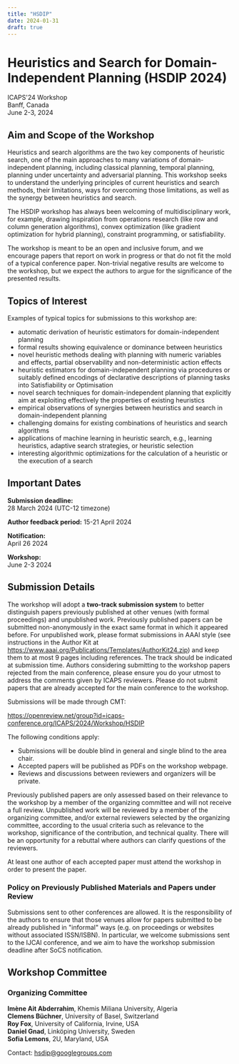 ```yaml
---
title: "HSDIP"
date: 2024-01-31
draft: true
---
```


# Heuristics and Search for Domain-Independent Planning (HSDIP 2024)

ICAPS'24 Workshop \
Banff, Canada \
June 2-3, 2024

## Aim and Scope of the Workshop

Heuristics and search algorithms are the two key components of heuristic search, one of the main approaches to many variations of domain-independent planning, including classical planning, temporal planning, planning under uncertainty and adversarial planning. This workshop seeks to understand the underlying principles of current heuristics and search methods, their limitations, ways for overcoming those limitations, as well as the synergy between heuristics and search.

The HSDIP workshop has always been welcoming of multidisciplinary work, for example, drawing inspiration from operations research (like row and column generation algorithms), convex optimization (like gradient optimization for hybrid planning), constraint programming, or satisfiability.

The workshop is meant to be an open and inclusive forum, and we encourage papers that report on work in progress or that do not fit the mold of a typical conference paper. Non-trivial negative results are welcome to the workshop, but we expect the authors to argue for the significance of the presented results.

## Topics of Interest

Examples of typical topics for submissions to this workshop are:
- automatic derivation of heuristic estimators for domain-independent planning
- formal results showing equivalence or dominance between heuristics
- novel heuristic methods dealing with planning with numeric variables and effects, partial observability and non-deterministic action effects
- heuristic estimators for domain-independent planning via procedures or  suitably defined encodings of declarative descriptions of planning tasks into Satisfiability or Optimisation
- novel search techniques for domain-independent planning that explicitly aim at exploiting effectively the properties of existing heuristics
- empirical observations of synergies between heuristics and search in domain-independent planning
- challenging domains for existing combinations of heuristics and search algorithms
- applications of machine learning in heuristic search, e.g., learning heuristics, adaptive search strategies, or heuristic selection
- interesting algorithmic optimizations for the calculation of a  heuristic or the execution of a search

## Important Dates

**Submission deadline:**  
28 March 2024 (UTC-12 timezone)

**Author feedback period:**
15-21 April 2024

**Notification:**  
April 26 2024

**Workshop:**  
June 2-3 2024

## Submission Details

The workshop will adopt a **two-track submission system** to better distinguish papers previously published at other venues (with formal proceedings) and unpublished work. Previously published papers can be submitted non-anonymously in the exact same format in which it appeared before. For unpublished work, please format submissions in AAAI style (see instructions in the Author Kit at https://www.aaai.org/Publications/Templates/AuthorKit24.zip) and keep them to  at most 9 pages including references. The track should be indicated at submission time. Authors considering submitting to the  workshop papers rejected from the main conference, please ensure you do your  utmost to address the comments given by ICAPS reviewers. Please do not submit papers that are already accepted for the main conference to the workshop.

Submissions will be made through CMT:

https://openreview.net/group?id=icaps-conference.org/ICAPS/2024/Workshop/HSDIP

The following conditions apply:

- Submissions will be double blind in general and single blind to the area chair.
- Accepted papers will be published as PDFs on the workshop webpage.
- Reviews and discussions between reviewers and organizers will be private.

Previously published papers are only assessed based on their relevance to the workshop by a member of the organizing committee and will not receive a full review. Unpublished work will be reviewed by a member of the organizing committee, and/or external reviewers selected by the organizing committee, according to the usual criteria such as relevance to the workshop, significance of the contribution, and technical quality. There will be an opportunity for a rebuttal where authors can clarify questions of the reviewers.

At least one author of each accepted paper must attend the workshop in order to present the paper.

### Policy on Previously Published Materials and Papers under Review

Submissions sent to other conferences are allowed. It is the responsibility of the authors to ensure that those venues allow for papers submitted to be already published in "informal" ways (e.g. on proceedings or websites without associated ISSN/ISBN). In particular, we welcome submissions sent to the IJCAI conference, and we aim to have the workshop submission deadline after SoCS notification.

## Workshop Committee

### Organizing Committee

**Imène Ait Abderrahim**, Khemis Miliana University, Algeria  
**Clemens Büchner**, University of Basel, Switzerland  
**Roy Fox**, University of California, Irvine, USA  
**Daniel Gnad**, Linköping University, Sweden  
**Sofia Lemons**, 2U, Maryland, USA

Contact: <hsdip@googlegroups.com>  

